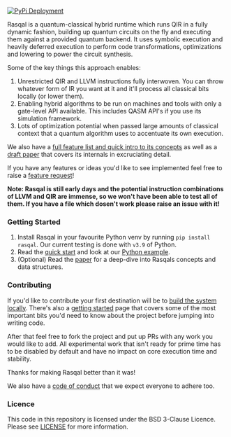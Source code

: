 [![PyPi Deployment](https://github.com/oqc-community/rasqal/actions/workflows/deploy-wheels.yml/badge.svg?event=release)](https://github.com/oqc-community/rasqal/actions/workflows/deploy-wheels.yml)

Rasqal is a quantum-classical hybrid runtime which runs QIR in a fully dynamic fashion, building up quantum circuits on the fly and executing them against a provided quantum backend.
It uses symbolic execution and heavily deferred execution to perform code transformations, optimizations and lowering to power the circuit synthesis.

Some of the key things this approach enables:

1. Unrestricted QIR and LLVM instructions fully interwoven. You can throw whatever form of IR you want at it and it'll process all classical bits locally (or lower them).
2. Enabling hybrid algorithms to be run on machines and tools with only a gate-level API available. This includes QASM API's if you use its simulation framework.
3. Lots of optimization potential when passed large amounts of classical context that a quantum algorithm uses to accentuate its own execution.

We also have a [full feature list and quick intro to its concepts](https://github.com/oqc-community/rasqal/blob/develop/features_and_concepts.md) as well as a [draft paper](https://github.com/oqc-community/rasqal/blob/develop/docs/papers/Rasqal%20Draft%20v2.pdf) that covers its internals in excruciating detail.

If you have any features or ideas you'd like to see implemented feel free to raise a [feature request](https://github.com/oqc-community/Rasqal/issues/new?assignees=&labels=enhancement&projects=&template=feature_request.md&title=)!

**Note: Rasqal is still early days and the potential instruction combinations of LLVM and QIR are immense, so we won't have been able to test all of them. If you have a file which dosen't work please raise an issue with it!**

### Getting Started

1. Install Rasqal in your favourite Python venv by running `pip install rasqal`. Our current testing is done with `v3.9` of Python.
2. Read the [quick start](https://github.com/oqc-community/rasqal/blob/develop/examples.md) and look at our [Python example](https://github.com/oqc-community/Rasqal/blob/develop/docs/examples.py).
3. (Optional) Read the [paper](https://github.com/oqc-community/rasqal/blob/develop/docs/papers/Rasqal%20Draft%20v2.pdf) for a deep-dive into Rasqals concepts and data structures.

### Contributing

If you'd like to contribute your first destination will be to [build the system locally](https://github.com/oqc-community/rasqal/blob/develop/building.md).
There's also a [getting started](https://github.com/oqc-community/rasqal/blob/develop/development.md) page that covers some of the most important bits you'd need to know about the project before jumping into writing code.

After that feel free to fork the project and put up PRs with any work you would like to add.
All experimental work that isn't ready for prime time has to be disabled by default and have no impact on core execution time and stability.

Thanks for making Rasqal better than it was!

We also have a [code of conduct](https://github.com/oqc-community/rasqal/blob/develop/code_of_conduct.md) that we expect everyone to adhere too.

### Licence

This code in this repository is licensed under the BSD 3-Clause Licence.
Please see [LICENSE](https://github.com/oqc-community/rasqal/blob/develop/LICENSE) for more information.
